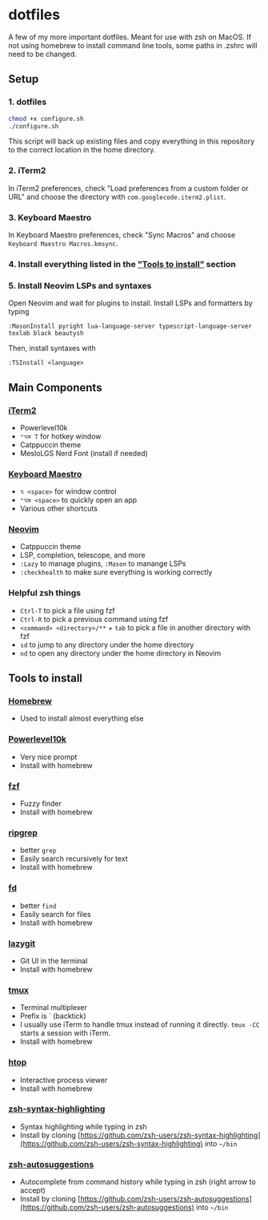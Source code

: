 # dotfiles

A few of my more important dotfiles. Meant for use with zsh on MacOS. If not using homebrew to install command line tools, some paths in .zshrc will need to be changed.

## Setup

### 1. dotfiles

```bash
chmod +x configure.sh
./configure.sh
```

This script will back up existing files and copy everything in this repository to the correct location in the home directory.

### 2. iTerm2

In iTerm2 preferences, check "Load preferences from a custom folder or URL" and choose the directory with `com.googlecode.iterm2.plist`.

### 3. Keyboard Maestro

In Keyboard Maestro preferences, check "Sync Macros" and choose `Keyboard Maestro Macros.kmsync`.

### 4. Install everything listed in the ["Tools to install"](#tools-to-install) section

### 5. Install Neovim LSPs and syntaxes
Open Neovim and wait for plugins to install. Install LSPs and formatters by typing
```
:MasonInstall pyright lua-language-server typescript-language-server texlab black beautysh
```
Then, install syntaxes with
```
:TSInstall <language>
```

## Main Components

### [iTerm2](https://iterm2.com)

- Powerlevel10k
- `⌃⌥⌘ T` for hotkey window
- Catppuccin theme
- MesloLGS Nerd Font (install if needed)

### [Keyboard Maestro](https://www.keyboardmaestro.com)

- `⌥ <space>` for window control
- `⌃⌥⌘ <space>` to quickly open an app
- Various other shortcuts

### [Neovim](https://neovim.io)

- Catppuccin theme
- LSP, completion, telescope, and more
- `:Lazy` to manage plugins, `:Mason` to manange LSPs
- `:checkhealth` to make sure everything is working correctly

### Helpful zsh things

- `Ctrl-T` to pick a file using fzf
- `Ctrl-R` to pick a previous command using fzf
- `<command> <directory>/**` + `tab` to pick a file in another directory with fzf
- `sd` to jump to any directory under the home directory
- `nd` to open any directory under the home directory in Neovim

## Tools to install

### [Homebrew](https://brew.sh)

- Used to install almost everything else

### [Powerlevel10k](https://github.com/romkatv/powerlevel10k)

- Very nice prompt
- Install with homebrew

### [fzf](https://github.com/junegunn/fzf)

- Fuzzy finder
- Install with homebrew

### [ripgrep](https://github.com/BurntSushi/ripgrep)

- better `grep`
- Easily search recursively for text
- Install with homebrew

### [fd](https://github.com/sharkdp/fd)

- better `find`
- Easily search for files
- Install with homebrew

### [lazygit](https://github.com/jesseduffield/lazygit)

- Git UI in the terminal
- Install with homebrew

### [tmux](https://github.com/tmux/tmux)

- Terminal multiplexer
- Prefix is \` (backtick)
- I usually use iTerm to handle tmux instead of running it directly. `tmux -CC` starts a session with iTerm.
- Install with homebrew

### [htop](https://htop.dev)

- Interactive process viewer
- Install with homebrew

### [zsh-syntax-highlighting](https://github.com/zsh-users/zsh-syntax-highlighting)

- Syntax highlighting while typing in zsh
- Install by cloning [https://github.com/zsh-users/zsh-syntax-highlighting](https://github.com/zsh-users/zsh-syntax-highlighting) into `~/bin`

### [zsh-autosuggestions](https://github.com/zsh-users/zsh-autosuggestions)

- Autocomplete from command history while typing in zsh (right arrow to accept)
- Install by cloning [https://github.com/zsh-users/zsh-autosuggestions](https://github.com/zsh-users/zsh-autosuggestions) into `~/bin`
